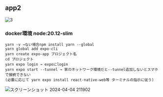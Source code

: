 ## app2
![3](https://github.com/htakumi08/AndroidApp-tutorial/assets/140916168/6adc009f-deb7-4807-bde9-81fbad9333c6)


### docker環境 node:20.12-slim
```
yarn -v →ない場合npm install yarn --global  
yarn global add expo-cli  
yarn create expo-app プロジェクト名  
cd プロジェクト  
yarn expo login → expoにlogin  
yarn expo start --tunnel → 家のネットワーク環境だと--tunnel追加しないとスマホで接続できない  
(必要に応じて yarn expo install react-native-web等 ターミナルの指示に従う)
```
![スクリーンショット 2024-04-04 211902](https://github.com/htakumi08/AndroidApp-tutorial/assets/140916168/f09cd1f5-2c84-47d4-819f-8414f35e535f)
